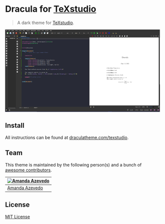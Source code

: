 # Dracula for [TeXstudio](https://www.texstudio.org/)

> A dark theme for [TeXstudio](https://www.texstudio.org/).

![Screenshot](./screenshot.png)

## Install

All instructions can be found at [draculatheme.com/texstudio](https://github.com/afazevedo/texstudio-dracula-theme/blob/master/INSTALL.md).

## Team

This theme is maintained by the following person(s) and a bunch of [awesome contributors](https://github.com/afazevedo/texstudio-dracula-theme/graphs/contributors).

[![Amanda Azevedo](https://github.com/afazevedo.png?size=100)](https://github.com/afazevedo) |
--- |
[Amanda Azevedo](https://github.com/afazevedo) |

## License

[MIT License](./LICENSE)
